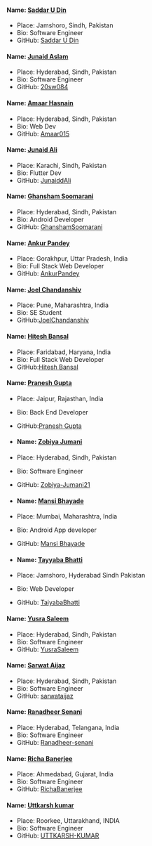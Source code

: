 #### Name: [Saddar U Din](https://github.com/saddarudin)

- Place: Jamshoro, Sindh, Pakistan
- Bio: Software Engineer
- GitHub: [Saddar U Din](https://github.com/saddarudin)



#### Name: [Junaid Aslam](https://github.com/20sw084)

- Place: Hyderabad, Sindh, Pakistan
- Bio: Software Engineer
- GitHub: [20sw084](https://github.com/20sw084)

#### Name: [Amaar Hasnain](https://github.com/Amaar015)

- Place: Hyderabad, Sindh, Pakistan
- Bio: Web Dev
- GitHub: [Amaar015](https://github.com/Amaar015)

#### Name: [Junaid Ali](https://github.com/Junaiddali)

- Place: Karachi, Sindh, Pakistan
- Bio: Flutter Dev
- GitHub: [JunaiddAli](https://github.com/Junaiddali)

#### Name: [Ghansham Soomarani](https://github.com/GhanshamSoomarani)

- Place: Hyderabad, Sindh, Pakistan
- Bio: Android Developer
- GitHub: [GhanshamSoomarani](https://github.com/GhanshamSoomarani)

#### Name: [Ankur Pandey](https://github.com/pandeyankur1324)

- Place: Gorakhpur, Uttar Pradesh, India
- Bio: Full Stack Web Developer
- GitHub: [AnkurPandey](https://github.com/pandeyankur1324)

#### Name: [Joel Chandanshiv](https://github.com/JoelChandanshiv)

- Place: Pune, Maharashtra, India
- Bio: SE Student
- GitHub:[JoelChandanshiv](https://github.com/JoelChandanshiv)

#### Name: [Hitesh Bansal](https://github.com/05hiteshbansal)

- Place: Faridabad, Haryana, India
- Bio: Full Stack Web Developer
- GitHub:[Hitesh Bansal](https://github.com/05hiteshbansal)

#### Name: [Pranesh Gupta](https://github.com/pranesh6876)

- Place: Jaipur, Rajasthan, India
- Bio: Back End Developer
- GitHub:[Pranesh Gupta](https://github.com/pranesh6876)

- #### Name: [Zobiya Jumani](https://github.com/Zobiya-Jumani21)

- Place: Hyderabad, Sindh, Pakistan
- Bio: Software Engineer
- GitHub: [Zobiya-Jumani21](https://github.com/Zobiya-Jumani21)

- ####  Name: [Mansi Bhayade](https://github.com/MansiBhayade)

- Place: Mumbai, Maharashtra, India
- Bio: Android App developer
- GitHub: [Mansi Bhayade](https://github.com/MansiBhayade/)

- ####  Name: [Tayyaba Bhatti](https://github.com/TaiyabaBhatti)

- Place: Jamshoro, Hyderabad Sindh Pakistan
- Bio: Web Developer
- GitHub: [TaiyabaBhatti](https://github.com/TaiyabaBhatti/)


#### Name: [Yusra Saleem](https://github.com/YusraSaleem)
- Place: Hyderabad, Sindh, Pakistan
- Bio: Software Engineer
- GitHub: [YusraSaleem](https://github.com/YusraSaleem)


#### Name: [Sarwat Aijaz](https://github.com/sarwataijaz)
- Place: Hyderabad, Sindh, Pakistan
- Bio: Software Engineer
- GitHub: [sarwataijaz](https://github.com/sarwataijaz)


#### Name: [Ranadheer Senani](https://github.com/20sw084)

- Place: Hyderabad, Telangana, India
- Bio: Software Engineer
- GitHub: [Ranadheer-senani](https://github.com/Ranadheer-senani)


#### Name: [Richa Banerjee](https://github.com/RichaBanerjee)

- Place: Ahmedabad, Gujarat, India
- Bio: Software Engineer
- GitHub: [RichaBanerjee](https://github.com/RichaBanerjee)


#### Name: [Uttkarsh kumar](https://github.com/UTTKARSH-KUMAR)

- Place: Roorkee, Uttarakhand, INDIA
- Bio: Software Engineer
- GitHub: [UTTKARSH-KUMAR](https://github.com/UTTKARSH-KUMAR)
